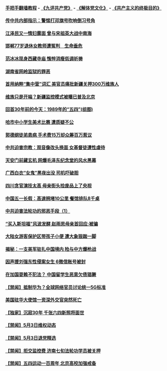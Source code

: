 #### [手把手翻墙教程](https://github.com/gfw-breaker/guides/wiki) -  [《九评共产党》](https://github.com/gfw-breaker/9ping.md?t=05050937) - [《解体党文化》](https://github.com/gfw-breaker/jtdwh.md?t=05050937) - [《共产主义的终极目的》](https://github.com/gfw-breaker/gczydzjmd.md?t=05050937)

#### [传中共内部指示：警惕打邓旗号吹响倒习号角](../pages/prog204/a102571343.md?t=05050937) 

#### [江泽民又一情妇露面 曾与宋祖英大战中南海](../pages/prog204/a102571327.md?t=05050937) 

#### [邯郸77岁退休女教师遭冤判　生命垂危](../pages/prog204/a102571321.md?t=05050937) 

#### [范冰冰现身西藏寺庙 憔悴消瘦低调祈祷](../pages/prog204/a102571304.md?t=05050937) 

#### [湖南省网岭监狱的罪恶](../pages/prog204/a102571272.md?t=05050937) 

#### [首用纳粹“集中营”词汇 美官员痛批新疆关押300万维族人](../pages/prog204/a102571214.md?t=05050937) 

#### [维族只是开端？新疆监控模式被曝已普及北京](../pages/prog204/a102571111.md?t=05050937) 

#### [回首30年前的今天：1989年的“五四”(组图)](../pages/prog204/a102571087.md?t=05050937) 

#### [哈市中小学生美术比赛 遭质疑不公](../pages/prog204/a102571013.md?t=05050937) 

#### [郭德纲徒弟患病 手术费15万却众筹百万惹议](../pages/prog204/a102570966.md?t=05050937) 

#### [中共迫害宗教：观音像改头换面 女基督徒遭性虐待](../pages/prog204/a102570402.md?t=05050937) 


#### [天安门前藏玄机 网爆毛泽东纪念堂的风水黑幕](../pages/prog204/a102570920.md?t=05050937) 

#### [广西白衣“女鬼”黑夜出没 司机吓破胆](../pages/prog204/a102570906.md?t=05050937) 

#### [四川贪官演技太高 母亲街头捡废品上了央视](../pages/prog204/a102570883.md?t=05050937) 

#### [中国五一长假：高速拥堵10公里 餐馆排队8千桌](../pages/prog204/a102570874.md?t=05050937) 

#### [中共迫害法轮功的邪恶手段（1）](../pages/prog204/a102570818.md?t=05050937) 

#### [“买入斯坦福”风波发酵 赵雨思母亲首回应:被骗](../pages/prog204/a102570349.md?t=05050937) 

#### [大陆女游客保护区带孩子小便 遭大象狠踹一脚](../pages/prog204/a102570760.md?t=05050937) 

#### [揭秘：一支美军驻扎中国境内  险与中方爆枪战](../pages/prog204/a102570692.md?t=05050937) 

#### [因声援刘强东性侵案女生 6微信账号被封](../pages/prog204/a102570691.md?t=05050937) 

#### [在加国耍赖不犯法？ 中国留学生恶意欠债猖獗](../pages/prog204/a102570654.md?t=05050937) 

#### [【禁闻】抵制华为？全球网络官员讨论统一5G标准](../pages/prog204/a102570457.md?t=05050937) 

#### [美国驻华大使馆一资深外交官突然死亡](../pages/prog204/a102570596.md?t=05050937) 

#### [【独家】沉寂30年 千张六四新照将面世](../pages/prog204/a102570528.md?t=05050937) 

#### [【禁闻】5月3日维权动态](../pages/prog204/a102570479.md?t=05050937) 

#### [【禁闻】5月3日退党精选](../pages/prog204/a102570494.md?t=05050937) 

#### [【禁闻】拒交监控费 济南七旬法轮功学员被关押](../pages/prog204/a102570446.md?t=05050937) 

#### [【禁闻】五四运动一百周年 北京高校加强戒备](../pages/prog204/a102570440.md?t=05050937) 

